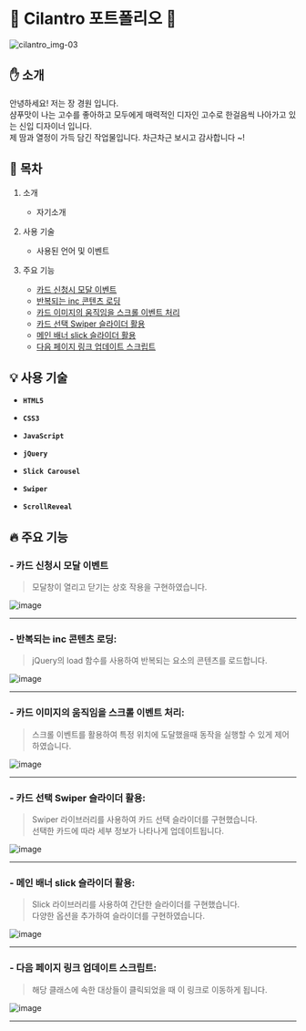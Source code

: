 ﻿# :seedling: Cilantro 포트폴리오 :green_book:

![cilantro_img-03](https://github.com/jkw507600/portfolio/assets/145305173/cbc12b1e-06a9-4fa4-97ca-c98da0927bdc)

## :hand: 소개

 안녕하세요! 저는 장 경원 입니다. <br> 샴푸맛이 나는 고수를 좋아하고 모두에게 매력적인 디자인 고수로 한걸음씩 나아가고 있는 신입 디자이너 입니다. <br> 제 땀과 열정이 가득 담긴 작업물입니다. 차근차근 보시고 감사합니다 ~!

## :loudspeaker: 목차

 
1. 소개
     - 자기소개

3. 사용 기술
     - 사용된 언어 및 이벤트

4. 주요 기능
     - <a id="content3" href="#list_1">카드 신청시 모달 이벤트</a>
     - <a href="#list_2">반복되는 inc 콘텐츠 로딩</a>
     - <a href="#list_3">카드 이미지의 움직임을 스크롤 이벤트 처리</a>
     - <a href="#list_4">카드 선택 Swiper 슬라이더 활용</a>
     - <a href="#list_5">메인 배너 slick 슬라이더 활용</a>
     - <a href="#list_6">다음 페이지 링크 업데이트 스크립트</a>

## :bulb: 사용 기술


- **`HTML5`** 

- **`CSS3`**

- **`JavaScript`**

- **`jQuery`**

- **`Slick Carousel`**

- **`Swiper`**

- **`ScrollReveal`**


## :fire: 주요 기능

  
### - <a id="list_1"> 카드 신청시 모달 이벤트</a>

 >	 모달창이 열리고 닫기는 상호 작용을 구현하였습니다.   


![image](https://github.com/jkw507600/hyundaiCard/assets/145305173/87e0fa6d-8644-40de-b6fa-b9d4f00a214e)

- - -
### - <a id="list_2"> 반복되는 inc 콘텐츠 로딩:</a>

 >	 jQuery의 load 함수를 사용하여 반복되는 요소의 콘텐츠를 로드합니다.

![image](https://github.com/jkw507600/hyundaiCard/assets/145305173/f9e7cc22-0850-430f-8c1a-a5247c30fb17)

- - -
### - <a id="list_3"> 카드 이미지의 움직임을 스크롤 이벤트 처리:</a>

 >	스크롤 이벤트를 활용하여 특정 위치에 도달했을때 동작을 실행할 수 있게 제어하였습니다.

![image](https://github.com/jkw507600/hyundaiCard/assets/145305173/db5488de-a824-4cd3-b420-ae1a8dcf1e1a)

- - -

### - <a id="list_4"> 카드 선택 Swiper 슬라이더 활용:</a>

 >	Swiper 라이브러리를 사용하여 카드 선택 슬라이더를 구현했습니다. <br> 선택한 카드에 따라 세부 정보가 나타나게 업데이트됩니다.

![image](https://github.com/jkw507600/hyundaiCard/assets/145305173/f589bd5f-a14d-4fe0-b2e1-1aea5efe99fd)

- - -
### - <a id="list_5"> 메인 배너 slick 슬라이더 활용:</a>

 >	Slick 라이브러리를 사용하여 간단한 슬라이더를 구현했습니다. <br>  다양한 옵션을 추가하여 슬라이더를 구현하였습니다.

![image](https://github.com/jkw507600/hyundaiCard/assets/145305173/c9344b7f-28e7-4828-91c2-8f94c8df4505)

- - -

### - <a id="list_6"> 다음 페이지 링크 업데이트 스크립트:</a>

 >	해당 클래스에 속한 대상들이 클릭되었을 때 이 링크로 이동하게 됩니다.

![image](https://github.com/jkw507600/hyundaiCard/assets/145305173/aad70b76-f2ba-48b5-8b17-6cd62c3284f6)
  
- - -
